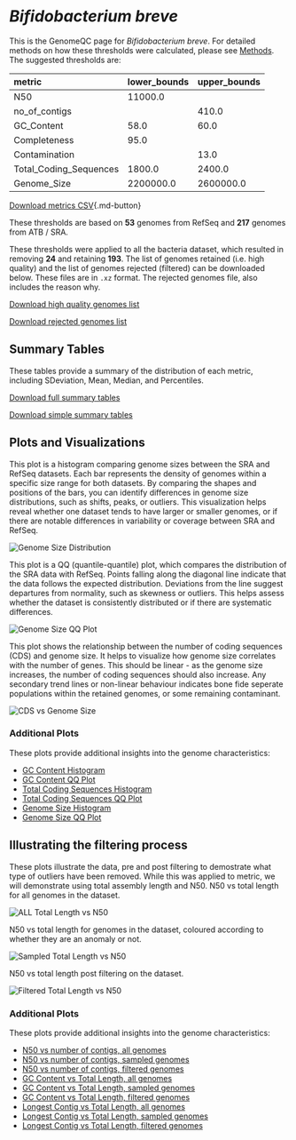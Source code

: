 # *Bifidobacterium breve*

This is the GenomeQC page for *Bifidobacterium breve*. For detailed methods on how these thresholds were calculated, please see [Methods](../../methods.md).
The suggested thresholds are: 

| metric                 | lower_bounds   | upper_bounds   |
|:-----------------------|:---------------|:---------------|
| N50                    | 11000.0        |                |
| no_of_contigs          |                | 410.0          |
| GC_Content             | 58.0           | 60.0           |
| Completeness           | 95.0           |                |
| Contamination          |                | 13.0           |
| Total_Coding_Sequences | 1800.0         | 2400.0         |
| Genome_Size            | 2200000.0      | 2600000.0      |

[Download metrics CSV](Bifidobacterium_breve_metrics.csv){.md-button}


These thresholds are based on **53** genomes from RefSeq and **217** genomes from ATB / SRA.

These thresholds were applied to all the bacteria dataset, which resulted in removing **24** and retaining **193**.
The list of genomes retained (i.e. high quality) and the list of genomes rejected (filtered) can be downloaded below. These files are in `.xz` format. The rejected genomes file, also includes the reason why.

[Download high quality genomes list](Bifidobacterium_breve_high_quality_genomes.csv.xz)


[Download rejected genomes list](Bifidobacterium_breve_filtered_out_genomes.csv.xz)



## Summary Tables
These tables provide a summary of the distribution of each metric, including SDeviation, Mean, Median, and Percentiles.

[Download full summary tables](summary.csv)

[Download simple summary tables](selected_summary.csv)

## Plots and Visualizations

This plot is a histogram comparing genome sizes between the SRA and RefSeq datasets. Each bar represents the density of genomes within a specific size range for both datasets. By comparing the shapes and positions of the bars, you can identify differences in genome size distributions, such as shifts, peaks, or outliers. This visualization helps reveal whether one dataset tends to have larger or smaller genomes, or if there are notable differences in variability or coverage between SRA and RefSeq.

![Genome Size Distribution](Genome_Size_refseq_histogram_kde.png)

This plot is a QQ (quantile-quantile) plot, which compares the distribution of the SRA data with RefSeq. Points falling along the diagonal line indicate that the data follows the expected distribution. Deviations from the line suggest departures from normality, such as skewness or outliers. This helps assess whether the dataset is consistently distributed or if there are systematic differences.

![Genome Size QQ Plot](Genome_Size_refseq_qqplot.png)

This plot shows the relationship between the number of coding sequences (CDS) and genome size. It helps to visualize how genome size correlates with the number of genes. This should be linear - as the genome size increases, the number of coding sequences should also increase. Any secondary trend lines or non-linear behaviour indicates bone fide seperate populations within the retained genomes, or some remaining contaminant. 

![CDS vs Genome Size](Bifidobacterium_breve_CDS_vs_Genome_Size.png)

### Additional Plots

These plots provide additional insights into the genome characteristics:

- [GC Content Histogram](GC_Content_refseq_histogram_kde.png)
- [GC Content QQ Plot](GC_Content_refseq_qqplot.png)
- [Total Coding Sequences Histogram](Total_Coding_Sequences_refseq_histogram_kde.png)
- [Total Coding Sequences QQ Plot](Total_Coding_Sequences_refseq_qqplot.png)
- [Genome Size Histogram](Genome_Size_refseq_histogram_kde.png)
- [Genome Size QQ Plot](Genome_Size_refseq_qqplot.png)
## Illustrating the filtering process
These plots illustrate the data, pre and post filtering to demostrate what type of outliers have been removed. While this was applied to metric, we will demonstrate using total assembly length and N50.
N50 vs total length for all genomes in the dataset.

![ALL Total Length vs N50](Bifidobacterium_breve_all_total_length_N50.png)

N50 vs total length for genomes in the dataset, coloured according to whether they are an anomaly or not.

![Sampled Total Length vs N50](Bifidobacterium_breve_sample_total_length_N50.png)

N50 vs total length post filtering on the dataset.

![Filtered Total Length vs N50](Bifidobacterium_breve_filt_total_length_N50.png)

### Additional Plots

These plots provide additional insights into the genome characteristics:

- [N50 vs number of contigs, all genomes](Bifidobacterium_breve_all_N50_number.png)
- [N50 vs number of contigs, sampled genomes](Bifidobacterium_breve_sample_N50_number.png)
- [N50 vs number of contigs, filtered genomes](Bifidobacterium_breve_filt_N50_number.png)
- [GC Content vs Total Length, all genomes](Bifidobacterium_breve_all_total_length_GC_Content.png)
- [GC Content vs Total Length, sampled genomes](Bifidobacterium_breve_sample_total_length_GC_Content.png)
- [GC Content vs Total Length, filtered genomes](Bifidobacterium_breve_filt_total_length_GC_Content.png)
- [Longest Contig vs Total Length, all genomes](Bifidobacterium_breve_all_total_length_longest.png)
- [Longest Contig vs Total Length, sampled genomes](Bifidobacterium_breve_sample_total_length_longest.png)
- [Longest Contig vs Total Length, filtered genomes](Bifidobacterium_breve_filt_total_length_longest.png)
